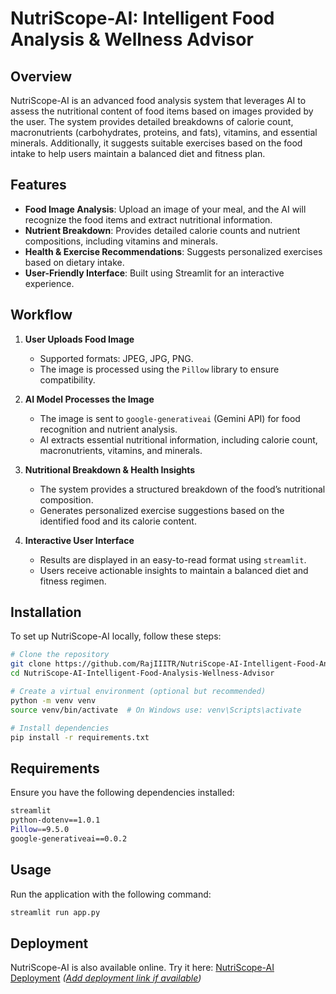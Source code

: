 # NutriScope-AI: Intelligent Food Analysis & Wellness Advisor

## Overview
NutriScope-AI is an advanced food analysis system that leverages AI to assess the nutritional content of food items based on images provided by the user. The system provides detailed breakdowns of calorie count, macronutrients (carbohydrates, proteins, and fats), vitamins, and essential minerals. Additionally, it suggests suitable exercises based on the food intake to help users maintain a balanced diet and fitness plan.

## Features
- **Food Image Analysis**: Upload an image of your meal, and the AI will recognize the food items and extract nutritional information.
- **Nutrient Breakdown**: Provides detailed calorie counts and nutrient compositions, including vitamins and minerals.
- **Health & Exercise Recommendations**: Suggests personalized exercises based on dietary intake.
- **User-Friendly Interface**: Built using Streamlit for an interactive experience.

## Workflow
1. **User Uploads Food Image**
   - Supported formats: JPEG, JPG, PNG.
   - The image is processed using the `Pillow` library to ensure compatibility.

2. **AI Model Processes the Image**
   - The image is sent to `google-generativeai` (Gemini API) for food recognition and nutrient analysis.
   - AI extracts essential nutritional information, including calorie count, macronutrients, vitamins, and minerals.

3. **Nutritional Breakdown & Health Insights**
   - The system provides a structured breakdown of the food’s nutritional composition.
   - Generates personalized exercise suggestions based on the identified food and its calorie content.

4. **Interactive User Interface**
   - Results are displayed in an easy-to-read format using `streamlit`.
   - Users receive actionable insights to maintain a balanced diet and fitness regimen.

## Installation
To set up NutriScope-AI locally, follow these steps:
```sh
# Clone the repository
git clone https://github.com/RajIIITR/NutriScope-AI-Intelligent-Food-Analysis-Wellness-Advisor.git
cd NutriScope-AI-Intelligent-Food-Analysis-Wellness-Advisor

# Create a virtual environment (optional but recommended)
python -m venv venv
source venv/bin/activate  # On Windows use: venv\Scripts\activate

# Install dependencies
pip install -r requirements.txt
```

## Requirements
Ensure you have the following dependencies installed:
```sh
streamlit
python-dotenv==1.0.1
Pillow==9.5.0
google-generativeai==0.0.2
```

## Usage
Run the application with the following command:
```sh
streamlit run app.py
```

## Deployment
NutriScope-AI is also available online. Try it here: [NutriScope-AI Deployment](#) *([Add deployment link if available](https://nutriscope-ai.streamlit.app/))*
